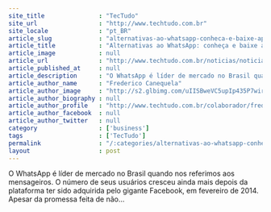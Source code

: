 ```yaml
---
site_title               : "TecTudo"
site_url                 : "http://www.techtudo.com.br"
site_locale              : "pt_BR"
article_slug             : "alternativas-ao-whatsapp-conheca-e-baixe-apps-concorrentes"
article_title            : "Alternativas ao WhatsApp: conheça e baixe apps concorrentes"
article_image            : null
article_url              : "http://www.techtudo.com.br/noticias/noticia/2015/02/veja-lista-com-os-melhores-concorrentes-do-whatsapp-no-brasil.html"
article_published_at     : null
article_description      : "O WhatsApp é líder de mercado no Brasil quando nos referimos aos mensageiros. O número de seus usuários cresceu ainda mais depois da plataforma ter sido adquirida pelo gigante Facebook, em fevereiro de 2014. Apesar da promessa feita de não..."
article_author_name      : "Frederico Canequela"
article_author_image     : "http://s2.glbimg.com/uIISBweVC5upIp435P7wirSYMI0=/30x30/s2.glbimg.com/zjx3aUVkUFq0lk3R-GsiHh9qWfw=/948x0:4401x3456/140x140/s.glbimg.com/po/tt2/f/original/2014/02/14/fred_-_techtudo_jornalismo.jpg"
article_author_biography : null
article_author_profile   : "http://www.techtudo.com.br/colaborador/frederico-canequela.html"
article_author_facebook  : null
article_author_twitter   : null
category                 : ['business']
tags                     : ['TecTudo']
permalink                : "/:categories/alternativas-ao-whatsapp-conheca-e-baixe-apps-concorrentes/"
layout                   : post
---
```


O WhatsApp é líder de mercado no Brasil quando nos referimos aos mensageiros. O número de seus usuários cresceu ainda mais depois da plataforma ter sido adquirida pelo gigante Facebook, em fevereiro de 2014. Apesar da promessa feita de não...

